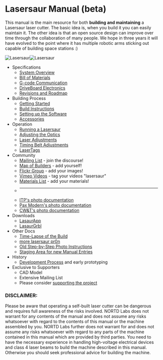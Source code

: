Lasersaur Manual (beta)
===============

This manual is the main resource for both **building and maintaining** a Lasersaur laser cutter. The basic idea is, when you build it you can easily maintain it. The other idea is that an open source design can improve over time through the collaboration of many people. We hope in three years it will have evolved to the point where it has multiple robotic arms sticking out capable of building space stations :) 

![Lasersaur](http://farm9.staticflickr.com/8142/7139599325_1b7036b97e_n.jpg)![Lasersaur](http://farm9.staticflickr.com/8156/7139609703_b8134916f2_n.jpg)

* Specifications
  * [System Overview](overview.md)
  * [Bill of Materials](bom.md)
  * [G-code Communication](gcode)
  * [DriveBoard Electronics](driveboard) 
  * [Revisions and Roadmap](revisions)
* Building Process
  * [Getting Started](start)
  * [Build Instructions](assembly)
  * [Setting up the Software](lasaurapp)
  * [Accessories](accessories)
* Operation
  * [Running a Lasersaur](operation)
  * [Adjusting the Optics](optics_setup)
  * [Laser Adjustments](laser_adjustments)
  * [Timing Belt Adjustments](timing_belts)
  * [LaserTags](lasertags)
* Community
  * [Mailing List](https://groups.google.com/forum/#!forum/lasersaur) - join the discourse!
  * [Map of Builders](http://maps.google.com/maps/ms?msid=212793647571970047289.0004a1eb83351b9926511&msa=0) - add yourself!
  * [Flickr Group](http://www.flickr.com/groups/lasersaur/) - add your images!
  * [Vimeo Videos](https://vimeo.com/search/sort:date/format:thumbnail?q=lasersaur) - tag your videos "lasersaur"
  * [Materials List](https://sites.google.com/site/lasersaurmaterialswiki) - add your materials!
  * ---
  * [ITP's photo documentation](http://www.flickr.com/photos/greentulips/sets/72157630003201811/)
  * [Pax Modern's photo documentation](http://www.flickr.com/photos/77171978@N02/sets/72157629442984600/)
  * [CW&T's photo documentation](http://www.flickr.com/photos/cwwang/sets/72157630319998790/)
* Downloads
  * [LasaurApp](https://github.com/stefanix/LasaurApp)
  * [LasaurGrbl](https://github.com/stefanix/LasaurGrbl)
* Other Docs
  * [Time-Lapse of the Build](http://vimeo.com/23935409)
  * [more lasersaur pr0n](http://vimeo.com/23871399)
  * [Old Step-by-Step Photo Instructions](http://www.flickr.com/photos/stfnix/sets/72157626580353027/)
  * [Staging Area for new Manual Entries](staging_area)
* History
  * [Development Process](http://www.flickr.com/photos/stfnix/sets/72157624491114826/) and early prototyping 
* Exclusive to Supporters
  * CAD Model
  * Extensive Mailing List
  * Please consider [supporting the project](/lasersaur/#feed)


### DISCLAIMER:
Please be aware that operating a self-built laser cutter can be dangerous and requires full awareness of the risks involved. NORTD Labs does not warrant for any contents of the manual and does not assume any risks whatsoever with regard to the contents of this manual or the machine assembled by you. NORTD Labs further does not warrant for and does not assume any risks whatsoever with regard to any parts of the machine contained in this manual which are provided by third parties. You need to have the necessary experience in handling high-voltage electrical devices and class 4 laser beams to build the machine described in this manual. Otherwise you should seek professional advice for building the machine.




